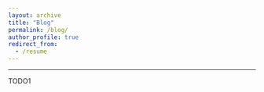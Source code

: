 ```yaml
---
layout: archive
title: "Blog"
permalink: /blog/
author_profile: true
redirect_from:
  - /resume
---
```


-------------------------------------
TODO1
